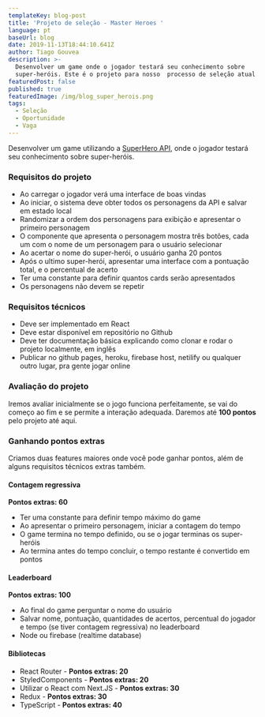 ```yaml
---
templateKey: blog-post
title: 'Projeto de seleção - Master Heroes '
language: pt
baseUrl: blog
date: 2019-11-13T18:44:10.641Z
author: Tiago Gouvea
description: >-
  Desenvolver um game onde o jogador testará seu conhecimento sobre
  super-heróis. Este é o projeto para nosso  processo de seleção atual.
featuredPost: false
published: true
featuredImage: /img/blog_super_herois.png
tags:
  - Seleção
  - Oportunidade
  - Vaga
---
```

Desenvolver um game utilizando a [SuperHero API](https://superheroapi.com/index.html), onde o jogador testará seu conhecimento sobre super-heróis.

### Requisitos do projeto

* Ao carregar o jogador verá uma interface de boas vindas
* Ao iniciar, o sistema deve obter todos os personagens da API e salvar em estado local
* Randomizar a ordem dos personagens para exibição e apresentar o primeiro personagem 
* O componente que apresenta o personagem mostra três botões, cada um com o nome de um personagem para o usuário selecionar
* Ao acertar o nome do super-herói, o usuário ganha 20 pontos
* Após o ultimo super-herói, apresentar uma interface com a pontuação total, e o percentual de acerto
* Ter uma constante para definir quantos cards serão apresentados
* Os personagens não devem se repetir

### Requisitos técnicos

* Deve ser implementado em React
* Deve estar disponível em repositório no Github
* Deve ter documentação básica explicando como clonar e rodar o projeto localmente, em inglês
* Publicar no github pages, heroku, firebase host, netilify ou qualquer outro lugar, pra gente jogar online

### Avaliação do projeto

Iremos avaliar inicialmente se o jogo funciona perfeitamente, se vai do começo ao fim e se permite a interação adequada. Daremos até **100 pontos** pelo projeto até aqui.

### Ganhando pontos extras

Criamos duas features maiores onde você pode ganhar pontos, além de alguns requisitos técnicos extras também.

#### Contagem regressiva

**Pontos extras: 60**

* Ter uma constante para definir tempo máximo do game
* Ao apresentar o primeiro personagem, iniciar a contagem do tempo
* O game termina no tempo definido, ou se o jogar terminas os super-heróis
* Ao termina antes do tempo concluir, o tempo restante é convertido em pontos

#### Leaderboard

**Pontos extras: 100**

* Ao final do game perguntar o nome do usuário
* Salvar nome, pontuação, quantidades de acertos, percentual do jogador e tempo (se tiver contagem regressiva) no leaderboard
* Node ou firebase (realtime database)

#### Bibliotecas

* React Router - **Pontos extras: 20**
* StyledComponents - **Pontos extras: 20**
* Utilizar o React com Next.JS - **Pontos extras: 30**
* Redux - **Pontos extras: 30**
* TypeScript - **Pontos extras: 40**
